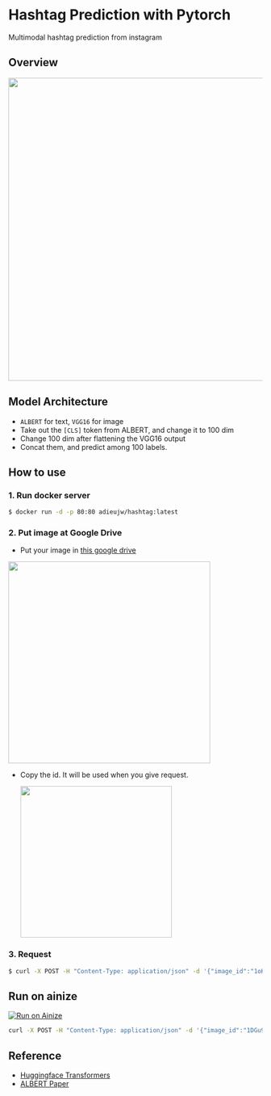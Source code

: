 # Hashtag Prediction with Pytorch

Multimodal hashtag prediction from instagram

## Overview

<p float="left" align="center">
    <img width="600" src="https://user-images.githubusercontent.com/28896432/70353952-d6307780-18b1-11ea-9db4-f38399a48dc0.png" />  
</p>

## Model Architecture

- `ALBERT` for text, `VGG16` for image
- Take out the `[CLS]` token from ALBERT, and change it to 100 dim
- Change 100 dim after flattening the VGG16 output
- Concat them, and predict among 100 labels.

## How to use

### 1. Run docker server

```bash
$ docker run -d -p 80:80 adieujw/hashtag:latest
```

### 2. Put image at Google Drive

- Put your image in [this google drive](https://drive.google.com/drive/folders/1m0lkcMIajII8aaqQHsTlji4dLjo9X_1_)

<p float="left" align="left">
    <img width="400" src="https://user-images.githubusercontent.com/28896432/70354672-92d70880-18b3-11ea-91f7-65a75a8ed8ea.png" />

- Copy the id. It will be used when you give request.

  <p float="left" align="left">
      <img width="300" src="https://user-images.githubusercontent.com/28896432/70354636-71761c80-18b3-11ea-854c-ee2137f3e8b5.png" />

### 3. Request

```bash
$ curl -X POST -H "Content-Type: application/json" -d '{"image_id":"1oKJeos4q19l07o82UhcDqDKPxdULX38q","text":"I am very cool.", "max_seq_len":20,"n_label":10}' http://0.0.0.0:80/predict
```

## Run on ainize

[![Run on Ainize](https://ainize.ai/static/images/run_on_ainize_button.svg)](https://ainize.web.app/redirect?git_repo=github.com/monologg/hashtag-prediction-pytorch)

```bash
curl -X POST -H "Content-Type: application/json" -d '{"image_id":"1DGu9R5a9jpkY-fy79VrGFmCdJigzTMC-","text":"20 days till Christmas 😍🎅", "max_seq_len":20,"n_label":10}' https://endpoint.ainize.ai/monologg/hashtag/predict
```

## Reference

- [Huggingface Transformers](https://github.com/huggingface/transformers)
- [ALBERT Paper]()
